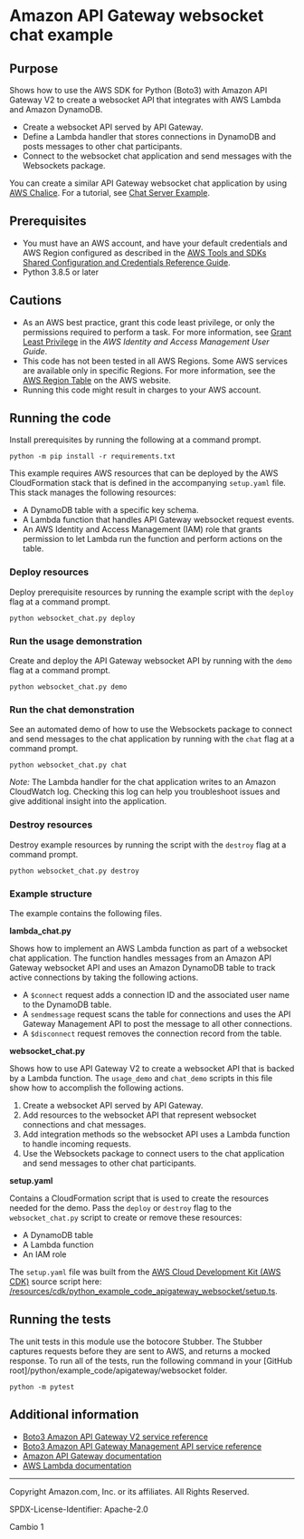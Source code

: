 # Amazon API Gateway websocket chat example

## Purpose

Shows how to use the AWS SDK for Python (Boto3) with Amazon API Gateway V2 to
create a websocket API that integrates with AWS Lambda and Amazon DynamoDB.

* Create a websocket API served by API Gateway.
* Define a Lambda handler that stores connections in DynamoDB and posts messages to
other chat participants.
* Connect to the websocket chat application and send messages with the Websockets
package.

You can create a similar API Gateway websocket chat application by using 
[AWS Chalice](https://github.com/aws/chalice).
For a tutorial, see 
[Chat Server Example](https://aws.github.io/chalice/tutorials/wschat.html).

## Prerequisites

- You must have an AWS account, and have your default credentials and AWS Region
  configured as described in the [AWS Tools and SDKs Shared Configuration and
  Credentials Reference Guide](https://docs.aws.amazon.com/credref/latest/refdocs/creds-config-files.html).
- Python 3.8.5 or later

## Cautions

- As an AWS best practice, grant this code least privilege, or only the 
  permissions required to perform a task. For more information, see 
  [Grant Least Privilege](https://docs.aws.amazon.com/IAM/latest/UserGuide/best-practices.html#grant-least-privilege) 
  in the *AWS Identity and Access Management 
  User Guide*.
- This code has not been tested in all AWS Regions. Some AWS services are 
  available only in specific Regions. For more information, see the 
  [AWS Region Table](https://aws.amazon.com/about-aws/global-infrastructure/regional-product-services/)
  on the AWS website.
- Running this code might result in charges to your AWS account.

## Running the code

Install prerequisites by running the following at a command prompt.

   ```
   python -m pip install -r requirements.txt
   ``` 

This example requires AWS resources that can be deployed by the 
AWS CloudFormation stack that is defined in the accompanying `setup.yaml` file.
This stack manages the following resources:

* A DynamoDB table with a specific key schema.
* A Lambda function that handles API Gateway websocket request events. 
* An AWS Identity and Access Management (IAM) role that grants permission to let 
Lambda run the function and perform actions on the table.  

### Deploy resources

Deploy prerequisite resources by running the example script with the `deploy` flag at 
a command prompt.

```
python websocket_chat.py deploy
```

### Run the usage demonstration

Create and deploy the API Gateway websocket API by running with the `demo` flag at 
a command prompt.

```
python websocket_chat.py demo
``` 

### Run the chat demonstration

See an automated demo of how to use the Websockets package to connect and send 
messages to the chat application by running with the `chat` flag at a command prompt.

```
python websocket_chat.py chat
``` 

*Note:* The Lambda handler for the chat application writes to an
Amazon CloudWatch log. Checking this log can help you troubleshoot issues and give 
additional insight into the application.

### Destroy resources

Destroy example resources by running the script with the `destroy` flag at a command 
prompt.

```
python websocket_chat.py destroy
``` 

### Example structure

The example contains the following files.

**lambda_chat.py**

Shows how to implement an AWS Lambda function as part of a websocket chat application.
The function handles messages from an Amazon API Gateway websocket API and uses an
Amazon DynamoDB table to track active connections by taking the following actions. 

* A `$connect` request adds a connection ID and the associated user name to the
DynamoDB table.
* A `sendmessage` request scans the table for connections and uses the API 
Gateway Management API to post the message to all other connections.
* A `$disconnect` request removes the connection record from the table.

**websocket_chat.py**

Shows how to use API Gateway V2 to create a websocket API that is backed by a 
Lambda function. The `usage_demo` and `chat_demo` scripts in this file show how to 
accomplish the following actions.

1. Create a websocket API served by API Gateway.
1. Add resources to the websocket API that represent websocket connections and 
chat messages.
1. Add integration methods so the websocket API uses a Lambda function to handle 
incoming requests. 
1. Use the Websockets package to connect users to the chat application and send 
messages to other chat participants.

**setup.yaml**

Contains a CloudFormation script that is used to create the resources needed for 
the demo. Pass the `deploy` or `destroy` flag to the `websocket_chat.py` script to 
create or remove these resources:  

* A DynamoDB table
* A Lambda function 
* An IAM role

The `setup.yaml` file was built from the 
[AWS Cloud Development Kit (AWS CDK)](https://docs.aws.amazon.com/cdk/) 
source script here: 
[/resources/cdk/python_example_code_apigateway_websocket/setup.ts](https://github.com/awsdocs/aws-doc-sdk-examples/blob/master/resources/cdk/python_example_code_apigateway_websocket/setup.ts). 

## Running the tests

The unit tests in this module use the botocore Stubber. The Stubber captures requests 
before they are sent to AWS, and returns a mocked response. To run all of the tests, 
run the following command in your 
[GitHub root]/python/example_code/apigateway/websocket folder.

```    
python -m pytest
```

## Additional information

- [Boto3 Amazon API Gateway V2 service reference](https://boto3.amazonaws.com/v1/documentation/api/latest/reference/services/apigatewayv2.html)
- [Boto3 Amazon API Gateway Management API service reference](https://boto3.amazonaws.com/v1/documentation/api/latest/reference/services/apigatewaymanagementapi.html)
- [Amazon API Gateway documentation](https://docs.aws.amazon.com/apigateway/)
- [AWS Lambda documentation](https://docs.aws.amazon.com/lambda/)

---
Copyright Amazon.com, Inc. or its affiliates. All Rights Reserved.

SPDX-License-Identifier: Apache-2.0

Cambio 1
